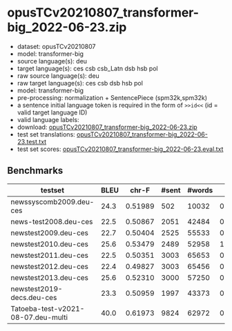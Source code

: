 # opusTCv20210807_transformer-big_2022-06-23.zip

* dataset: opusTCv20210807
* model: transformer-big
* source language(s): deu
* target language(s): ces csb csb_Latn dsb hsb pol
* raw source language(s): deu
* raw target language(s): ces csb dsb hsb pol
* model: transformer-big
* pre-processing: normalization + SentencePiece (spm32k,spm32k)
* a sentence initial language token is required in the form of `>>id<<` (id = valid target language ID)
* valid language labels:
* download: [opusTCv20210807_transformer-big_2022-06-23.zip](https://object.pouta.csc.fi/Tatoeba-MT-models/deu-zlw/opusTCv20210807_transformer-big_2022-06-23.zip)
* test set translations: [opusTCv20210807_transformer-big_2022-06-23.test.txt](https://object.pouta.csc.fi/Tatoeba-MT-models/deu-zlw/opusTCv20210807_transformer-big_2022-06-23.test.txt)
* test set scores: [opusTCv20210807_transformer-big_2022-06-23.eval.txt](https://object.pouta.csc.fi/Tatoeba-MT-models/deu-zlw/opusTCv20210807_transformer-big_2022-06-23.eval.txt)

## Benchmarks

| testset | BLEU  | chr-F | #sent | #words | BP |
|---------|-------|-------|-------|--------|----|
| newssyscomb2009.deu-ces      | 24.3  | 0.51989       | 502   | 10032         | 0.972 |
| news-test2008.deu-ces        | 22.5  | 0.50867       | 2051  | 42484         | 0.971 |
| newstest2009.deu-ces         | 22.7  | 0.50404       | 2525  | 55533         | 0.965 |
| newstest2010.deu-ces         | 25.6  | 0.53479       | 2489  | 52958         | 1.000 |
| newstest2011.deu-ces         | 22.5  | 0.50351       | 3003  | 65653         | 0.956 |
| newstest2012.deu-ces         | 22.4  | 0.49827       | 3003  | 65456         | 0.956 |
| newstest2013.deu-ces         | 25.6  | 0.52310       | 3000  | 57250         | 0.962 |
| newstest2019-decs.deu-ces    | 23.3  | 0.50959       | 1997  | 43373         | 0.973 |
| Tatoeba-test-v2021-08-07.deu-multi   | 40.0  | 0.61973       | 9824  | 62972         | 0.968 |
